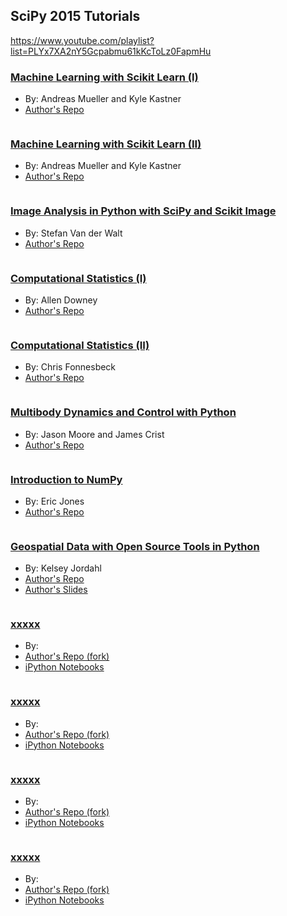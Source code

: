 
## SciPy 2015 Tutorials

https://www.youtube.com/playlist?list=PLYx7XA2nY5Gcpabmu61kKcToLz0FapmHu

### [Machine Learning with Scikit Learn (I)](https://www.youtube.com/watch?v=80fZrVMurPM)

* By: Andreas Mueller and Kyle Kastner
* [Author's Repo](https://github.com/amueller/scipy_2015_sklearn_tutorial)

```python


```

### [Machine Learning with Scikit Learn (II)](https://www.youtube.com/watch?v=Ud-FsEWegmA)

* By: Andreas Mueller and Kyle Kastner
* [Author's Repo](https://github.com/amueller/scipy_2015_sklearn_tutorial)

```python


```

### [Image Analysis in Python with SciPy and Scikit Image](https://www.youtube.com/watch?v=olb7R1cuzyU)

* By: Stefan Van der Walt
* [Author's Repo](https://github.com/scikit-image/skimage-tutorials/tree/master/2015-scipy)

```python


```

### [Computational Statistics (I)](https://www.youtube.com/watch?v=fMycLa1bsno)

* By: Allen Downey
* [Author's Repo](https://sites.google.com/site/pyinference/home/scipy-2015)


```python


```

### [Computational Statistics (II)](https://www.youtube.com/watch?v=heFaYLKVZY4)

* By: Chris Fonnesbeck
* [Author's Repo](https://github.com/fonnesbeck/scipy2015_tutorial)

```python


```

### [Multibody Dynamics and Control with Python](https://www.youtube.com/watch?v=mdo2NYtA-xY)

* By: Jason Moore and James Crist
* [Author's Repo](https://github.com/pydy/pydy-tutorial-human-standing)

```python


```

### [Introduction to NumPy](https://www.youtube.com/watch?v=1zmV8lZsHF4)

* By: Eric Jones
* [Author's Repo](https://github.com/enthought/Numpy-Tutorial-SciPyConf-2015)

```python


```

### [Geospatial Data with Open Source Tools in Python](https://www.youtube.com/watch?v=HzPSVwyP2Y0)

* By: Kelsey Jordahl
* [Author's Repo](https://github.com/kjordahl/Scipy-Tutorial-2015)
* [Author's Slides](http://kjordahl.github.io/SciPy-Tutorial-2015/#1)

```python


```

### [xxxxx]()

* By: 
* [Author's Repo (fork)]()
* [iPython Notebooks]()

```python


```

### [xxxxx]()

* By: 
* [Author's Repo (fork)]()
* [iPython Notebooks]()

```python


```

### [xxxxx]()

* By: 
* [Author's Repo (fork)]()
* [iPython Notebooks]()

```python


```

### [xxxxx]()

* By: 
* [Author's Repo (fork)]()
* [iPython Notebooks]()

```python


```
